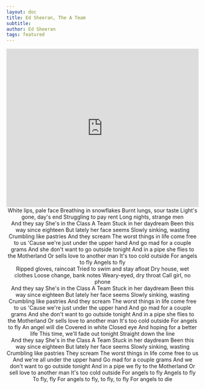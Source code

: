 ```yaml
---
layout: doc
title: Ed Sheeran, The A Team
subtitle: 
author: Ed Sheeran
tags: featured
---
```


<iframe width="100%" height="415" src="https://www.youtube.com/embed/UAWcs5H-qgQ" frameborder="0" allow="autoplay; encrypted-media" allowfullscreen></iframe>


<center>White lips, pale face
Breathing in snowflakes
Burnt lungs, sour taste
Light's gone, day's end
Struggling to pay rent
Long nights, strange men</center>

<center>And they say
She's in the Class A Team
Stuck in her daydream
Been this way since eighteen
But lately her face seems
Slowly sinking, wasting
Crumbling like pastries
And they scream
The worst things in life come free to us
'Cause we're just under the upper hand
And go mad for a couple grams
And she don't want to go outside tonight
And in a pipe she flies to the Motherland
Or sells love to another man
It's too cold outside
For angels to fly
Angels to fly</center>

<center>Ripped gloves, raincoat
Tried to swim and stay afloat
Dry house, wet clothes
Loose change, bank notes
Weary-eyed, dry throat
Call girl, no phone</center>

<center>And they say
She's in the Class A Team
Stuck in her daydream
Been this way since eighteen
But lately her face seems
Slowly sinking, wasting
Crumbling like pastries
And they scream
The worst things in life come free to us
'Cause we're just under the upper hand
And go mad for a couple grams
And she don't want to go outside tonight
And in a pipe she flies to the Motherland
Or sells love to another man
It's too cold outside
For angels to fly
An angel will die
Covered in white
Closed eye
And hoping for a better life
This time, we'll fade out tonight
Straight down the line</center>

<center>And they say
She's in the Class A Team
Stuck in her daydream
Been this way since eighteen
But lately her face seems
Slowly sinking, wasting
Crumbling like pastries
They scream
The worst things in life come free to us
And we're all under the upper hand
Go mad for a couple grams
And we don't want to go outside tonight
And in a pipe we fly to the Motherland
Or sell love to another man
It's too cold outside
For angels to fly
Angels to fly
To fly, fly
For angels to fly, to fly, to fly
For angels to die</center>

<center></center>

<center></center>

<center></center>

<center></center>

<center></center>

<center></center>

<center></center>

